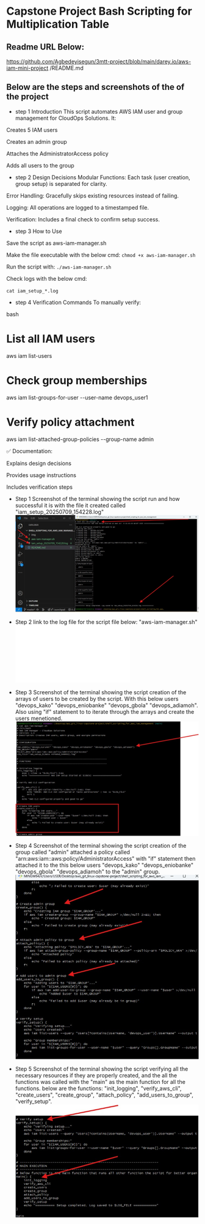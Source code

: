 #   Capstone Project Bash Scripting for Multiplication Table 


## Readme URL Below: 

https://github.com/Agbedeyisegun/3mtt-project/blob/main/darey.io/aws-iam-mini-project
/README.md


## Below are the steps and screenshots of the of the project



- step 1 Introduction
This script automates AWS IAM user and group management for CloudOps Solutions. It:

Creates 5 IAM users

Creates an admin group

Attaches the AdministratorAccess policy

Adds all users to the group

- step 2  Design Decisions
Modular Functions: Each task (user creation, group setup) is separated for clarity.

Error Handling: Gracefully skips existing resources instead of failing.

Logging: All operations are logged to a timestamped file.

Verification: Includes a final check to confirm setup success.

- step 3 How to Use

Save the script as aws-iam-manager.sh

Make the file executable with the below cmd:
`chmod +x aws-iam-manager.sh`

Run the script with:
`./aws-iam-manager.sh`


Check logs with the below cmd:

`cat iam_setup_*.log`


- step 4 Verification Commands
To manually verify:

bash
# List all IAM users
aws iam list-users

# Check group memberships
aws iam list-groups-for-user --user-name devops_user1

# Verify policy attachment
aws iam list-attached-group-policies --group-name admin



✅ Documentation:

Explains design decisions

Provides usage instructions

Includes verification steps


- Step 1 
Screenshot of the terminal showing the script run and how successful it is with the file it created called "iam_setup_20250709_154228.log" 
![user devops script](img/step1-script-run-successfully.jpg)



- Step 2
link to the log file for the script file below:
"aws-iam-manager.sh" ![link to the script](aws-iam-manager.sh)




- Step 3 
Screenshot of the terminal showing the script creation of the arrays of users to be created by the script. With this below users "devops_kako" "devops_eniobanke" "devops_gbola" "devops_adiamoh". Also using "if" statement to to iterate through the arrays and create the users menetioned.
![arrays created with if statement](img/step3-array-of-the-user-overview.jpg)





- Step 4 
Screenshot of the terminal showing the script creation of the group called "admin" attached a policy called "arn:aws:iam::aws:policy/AdministratorAccess"
 with "if" statement then attached it to the this below users "devops_kako" "devops_eniobanke" "devops_gbola" "devops_adiamoh" to the "admin" group.
![policy created and added to group](img/step4-create-admin-add-access-add-users.jpg)



- Step 5 
Screenshot of the terminal showing the script verifying all the necessary resources if they are properly created, and the all the functions was called with the "main" as the main function for all the functions. below are the functions:  "init_logging", "verify_aws_cli", "create_users", "create_group", "attach_policy", "add_users_to_group", "verify_setup".
![functions called](img/step5-verify-call-functions.jpg)